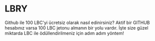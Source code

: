 # LBRY
Github ile 100 LBC'yi ücretsiz olarak nasıl edinirsiniz?
Aktif bir GITHUB hesabınız varsa 100 LBC jetonu almanın bir yolu vardır. İşte size güzel miktarda LBC ile ödüllendirilmeniz için adım adım yöntem!
